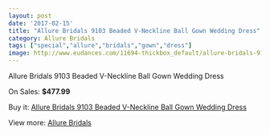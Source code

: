 ```yaml
---
layout: post
date: '2017-02-15'
title: "Allure Bridals 9103 Beaded V-Neckline Ball Gown Wedding Dress"
category: Allure Bridals
tags: ["special","allure","bridals","gown","dress"]
image: http://www.eudances.com/11694-thickbox_default/allure-bridals-9103-beaded-v-neckline-ball-gown-wedding-dress.jpg
---
```

Allure Bridals 9103 Beaded V-Neckline Ball Gown Wedding Dress

On Sales: **$477.99**
<a href="https://www.eudances.com/en/allure-bridals/3693-allure-bridals-9103-beaded-v-neckline-ball-gown-wedding-dress.html"><amp-img layout="responsive" width="600" height="600" src="//www.eudances.com/11694-thickbox_default/allure-bridals-9103-beaded-v-neckline-ball-gown-wedding-dress.jpg" alt="Allure Bridals 9103 Beaded V-Neckline Ball Gown Wedding Dress 0" /></a>
<a href="https://www.eudances.com/en/allure-bridals/3693-allure-bridals-9103-beaded-v-neckline-ball-gown-wedding-dress.html"><amp-img layout="responsive" width="600" height="600" src="//www.eudances.com/11698-thickbox_default/allure-bridals-9103-beaded-v-neckline-ball-gown-wedding-dress.jpg" alt="Allure Bridals 9103 Beaded V-Neckline Ball Gown Wedding Dress 1" /></a>
<a href="https://www.eudances.com/en/allure-bridals/3693-allure-bridals-9103-beaded-v-neckline-ball-gown-wedding-dress.html"><amp-img layout="responsive" width="600" height="600" src="//www.eudances.com/11697-thickbox_default/allure-bridals-9103-beaded-v-neckline-ball-gown-wedding-dress.jpg" alt="Allure Bridals 9103 Beaded V-Neckline Ball Gown Wedding Dress 2" /></a>
<a href="https://www.eudances.com/en/allure-bridals/3693-allure-bridals-9103-beaded-v-neckline-ball-gown-wedding-dress.html"><amp-img layout="responsive" width="600" height="600" src="//www.eudances.com/11696-thickbox_default/allure-bridals-9103-beaded-v-neckline-ball-gown-wedding-dress.jpg" alt="Allure Bridals 9103 Beaded V-Neckline Ball Gown Wedding Dress 3" /></a>
<a href="https://www.eudances.com/en/allure-bridals/3693-allure-bridals-9103-beaded-v-neckline-ball-gown-wedding-dress.html"><amp-img layout="responsive" width="600" height="600" src="//www.eudances.com/11695-thickbox_default/allure-bridals-9103-beaded-v-neckline-ball-gown-wedding-dress.jpg" alt="Allure Bridals 9103 Beaded V-Neckline Ball Gown Wedding Dress 4" /></a>

Buy it: [Allure Bridals 9103 Beaded V-Neckline Ball Gown Wedding Dress](https://www.eudances.com/en/allure-bridals/3693-allure-bridals-9103-beaded-v-neckline-ball-gown-wedding-dress.html "Allure Bridals 9103 Beaded V-Neckline Ball Gown Wedding Dress")

View more: [Allure Bridals](https://www.eudances.com/en/2-allure-bridals "Allure Bridals")